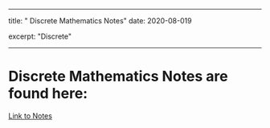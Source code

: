 
---

title: " Discrete Mathematics Notes"
date: 2020-08-019


excerpt: "Discrete"

---


# Discrete Mathematics Notes are found here:

[Link to Notes](https://github.com/devinpowers/discrete-mathematics)

